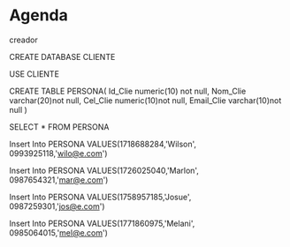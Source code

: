 # Agenda
creador

CREATE DATABASE CLIENTE

USE CLIENTE

CREATE TABLE PERSONA(
Id_Clie numeric(10) not null,
Nom_Clie varchar(20)not null,
Cel_Clie numeric(10)not null,
Email_Clie varchar(10)not null
)

SELECT * FROM PERSONA

Insert Into PERSONA VALUES(1718688284,'Wilson', 0993925118,'wilo@e.com')

Insert Into PERSONA VALUES(1726025040,'Marlon', 0987654321,'mar@e.com')

Insert Into PERSONA VALUES(1758957185,'Josue', 0987259301,'jos@e.com')

Insert Into PERSONA VALUES(1771860975,'Melani', 0985064015,'mel@e.com')
